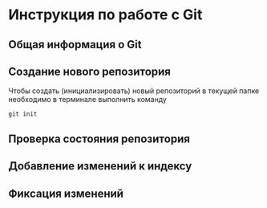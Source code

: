 # **Инструкция по работе с Git**

## Общая информация о Git

## Создание нового репозитория

Чтобы создать (инициализировать) новый репозиторий в текущей папке необходимо в терминале выполнить команду

    git init

## Проверка состояния репозитория

## Добавление изменений к индексу

## Фиксация изменений
